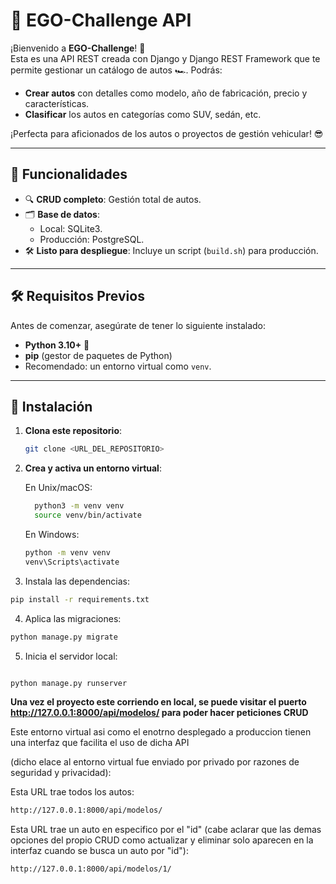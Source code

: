 # 🚗 EGO-Challenge API  

¡Bienvenido a **EGO-Challenge**! 🎉  
Esta es una API REST creada con Django y Django REST Framework que te permite gestionar un catálogo de autos 🏎️. Podrás:  
- **Crear autos** con detalles como modelo, año de fabricación, precio y características.  
- **Clasificar** los autos en categorías como SUV, sedán, etc.  

¡Perfecta para aficionados de los autos o proyectos de gestión vehicular! 😎  

---

## 🌟 Funcionalidades  
- 🔍 **CRUD completo**: Gestión total de autos.  
- 🗂️ **Base de datos**:  
  - Local: SQLite3.  
  - Producción: PostgreSQL.  
- 🛠️ **Listo para despliegue**: Incluye un script (`build.sh`) para producción.  

---

## 🛠️ Requisitos Previos  
Antes de comenzar, asegúrate de tener lo siguiente instalado:  
- **Python 3.10+** 🐍  
- **pip** (gestor de paquetes de Python)  
- Recomendado: un entorno virtual como `venv`.  

---

## 🚀 Instalación  

1. **Clona este repositorio**:  
   ```bash
   git clone <URL_DEL_REPOSITORIO>
   
2. **Crea y activa un entorno virtual**:
   
   En Unix/macOS:
     ```bash
       python3 -m venv venv  
       source venv/bin/activate
     ```
     En Windows:
   ```bash
   python -m venv venv  
   venv\Scripts\activate
   ```
3. Instala las dependencias:
  ```bash
  pip install -r requirements.txt  
  ```
4. Aplica las migraciones:

  ```bash
  python manage.py migrate  
  ```
5. Inicia el servidor local:
  ```bash

  python manage.py runserver  

  ```
**Una vez el proyecto este corriendo en local, se puede visitar el puerto http://127.0.0.1:8000/api/modelos/ para poder hacer peticiones CRUD**

Este entorno virtual asi como el enotrno desplegado a produccion tienen una interfaz que facilita el uso de dicha API

(dicho elace al entorno virtual fue enviado por privado por razones de seguridad y privacidad):

Esta URL trae todos los autos:

```bash 
http://127.0.0.1:8000/api/modelos/
```

Esta URL trae un auto en especifico por el "id" 
(cabe aclarar que las demas opciones del propio CRUD como actualizar y eliminar 
solo aparecen en la interfaz cuando se busca un auto por "id"):

```bash
http://127.0.0.1:8000/api/modelos/1/
```

